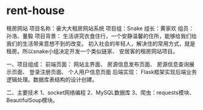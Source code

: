 # rent-house
 租房网站
项目名称：豪大大租房网站系统
项目组：Snake
组长：黄家欢
组员：孙浩、董毅
项目背景：
       生活讲究衣食住行，一个安静温馨的住所，能够给我们给我们的生活带来意想不到的改变。
    初入社会的年轻人，解决住的常用方式，就是租房。所以snake小组决定开发一个类似链家、
    安居客的租房网站项目。

一、项目组成：
   前端页面：
       网站主界面、 房源信息发布页面、 房源信息查询展示页面、 登录注册页面、 个人用户信息页面
   后端实现：
       Flask框架实现后端业务逻辑处理。数据库表结构的设计创建。

二、主要技术
1、socket网络编程
2、MySQL数据库
3、爬虫：requests模块、BeautifulSoup模块。
